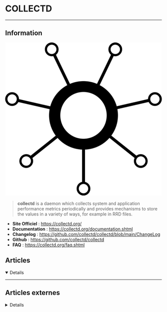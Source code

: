 # COLLECTD
---

## <i class="fa-solid fa-hashtag"></i> Information

![Logo](../../_media/apps/collectd/collectd_logo.png ':size=250 :no-zoom')


> <i class="fa-solid fa-quote-left"></i> **collectd** is a daemon which collects system and application performance metrics periodically and provides mechanisms to store the values in a variety of ways, for example in RRD files. <i class="fa-solid fa-quote-left fa-rotate-180"></i>


- <i class="fa-solid fa-globe"></i> **Site Officiel** : https://collectd.org/
- <i class="fa-solid fa-book"></i> **Documentation** : https://collectd.org/documentation.shtml
- <i class="fa-solid fa-file-circle-question"></i> **Changelog** : https://github.com/collectd/collectd/blob/main/ChangeLog
- <i class="fa-brands fa-github"></i> **Github** : https://github.com/collectd/collectd
- <i class="far fa-question-circle"></i> **FAQ** : https://collectd.org/faq.shtml



## <i class="fa-regular fa-newspaper"></i> Articles

<details open>

</details>

---

## <i class="fa-solid fa-glasses"></i> Articles externes

<details>

- [How to Install and Configure "Collectd" and "Collectd-Web" to Monitor Server Resources in Linux](https://www.tecmint.com/install-collectd-and-collectd-web-to-monitor-server-resources-in-linux/)

</details>
